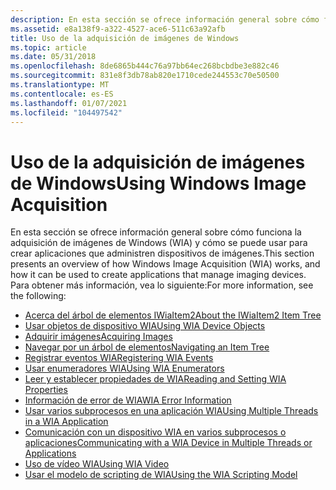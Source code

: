 ```yaml
---
description: En esta sección se ofrece información general sobre cómo funciona la adquisición de imágenes de Windows (WIA) y cómo se puede usar para crear aplicaciones que administren dispositivos de imágenes.
ms.assetid: e8a138f9-a322-4527-ace6-511c63a92afb
title: Uso de la adquisición de imágenes de Windows
ms.topic: article
ms.date: 05/31/2018
ms.openlocfilehash: 8de6865b444c76a97bb64ec268bcbdbe3e882c46
ms.sourcegitcommit: 831e8f3db78ab820e1710cede244553c70e50500
ms.translationtype: MT
ms.contentlocale: es-ES
ms.lasthandoff: 01/07/2021
ms.locfileid: "104497542"
---
```

# <a name="using-windows-image-acquisition"></a><span data-ttu-id="2f049-103">Uso de la adquisición de imágenes de Windows</span><span class="sxs-lookup"><span data-stu-id="2f049-103">Using Windows Image Acquisition</span></span>

<span data-ttu-id="2f049-104">En esta sección se ofrece información general sobre cómo funciona la adquisición de imágenes de Windows (WIA) y cómo se puede usar para crear aplicaciones que administren dispositivos de imágenes.</span><span class="sxs-lookup"><span data-stu-id="2f049-104">This section presents an overview of how Windows Image Acquisition (WIA) works, and how it can be used to create applications that manage imaging devices.</span></span> <span data-ttu-id="2f049-105">Para obtener más información, vea lo siguiente:</span><span class="sxs-lookup"><span data-stu-id="2f049-105">For more information, see the following:</span></span>

-   [<span data-ttu-id="2f049-106">Acerca del árbol de elementos IWiaItem2</span><span class="sxs-lookup"><span data-stu-id="2f049-106">About the IWiaItem2 Item Tree</span></span>](-wia-about-item-tree.md)
-   [<span data-ttu-id="2f049-107">Usar objetos de dispositivo WIA</span><span class="sxs-lookup"><span data-stu-id="2f049-107">Using WIA Device Objects</span></span>](-wia-using-wia-device-objects.md)
-   [<span data-ttu-id="2f049-108">Adquirir imágenes</span><span class="sxs-lookup"><span data-stu-id="2f049-108">Acquiring Images</span></span>](-wia-acquiring-images.md)
-   [<span data-ttu-id="2f049-109">Navegar por un árbol de elementos</span><span class="sxs-lookup"><span data-stu-id="2f049-109">Navigating an Item Tree</span></span>](-wia-navigating-an-item-tree.md)
-   [<span data-ttu-id="2f049-110">Registrar eventos WIA</span><span class="sxs-lookup"><span data-stu-id="2f049-110">Registering WIA Events</span></span>](-wia-registering-wia-events.md)
-   [<span data-ttu-id="2f049-111">Usar enumeradores WIA</span><span class="sxs-lookup"><span data-stu-id="2f049-111">Using WIA Enumerators</span></span>](-wia-using-wia-enumerators.md)
-   [<span data-ttu-id="2f049-112">Leer y establecer propiedades de WIA</span><span class="sxs-lookup"><span data-stu-id="2f049-112">Reading and Setting WIA Properties</span></span>](-wia-reading-and-setting-wia-properties.md)
-   [<span data-ttu-id="2f049-113">Información de error de WIA</span><span class="sxs-lookup"><span data-stu-id="2f049-113">WIA Error Information</span></span>](-wia-wia-error-information.md)
-   [<span data-ttu-id="2f049-114">Usar varios subprocesos en una aplicación WIA</span><span class="sxs-lookup"><span data-stu-id="2f049-114">Using Multiple Threads in a WIA Application</span></span>](-wia-using-multiple-threads.md)
-   [<span data-ttu-id="2f049-115">Comunicación con un dispositivo WIA en varios subprocesos o aplicaciones</span><span class="sxs-lookup"><span data-stu-id="2f049-115">Communicating with a WIA Device in Multiple Threads or Applications</span></span>](-wia-communicating-with-a-wia-device.md)
-   [<span data-ttu-id="2f049-116">Uso de vídeo WIA</span><span class="sxs-lookup"><span data-stu-id="2f049-116">Using WIA Video</span></span>](-wia-using-wia-video.md)
-   [<span data-ttu-id="2f049-117">Usar el modelo de scripting de WIA</span><span class="sxs-lookup"><span data-stu-id="2f049-117">Using the WIA Scripting Model</span></span>](-wia-using-the-wia-scripting-model.md)

 

 



